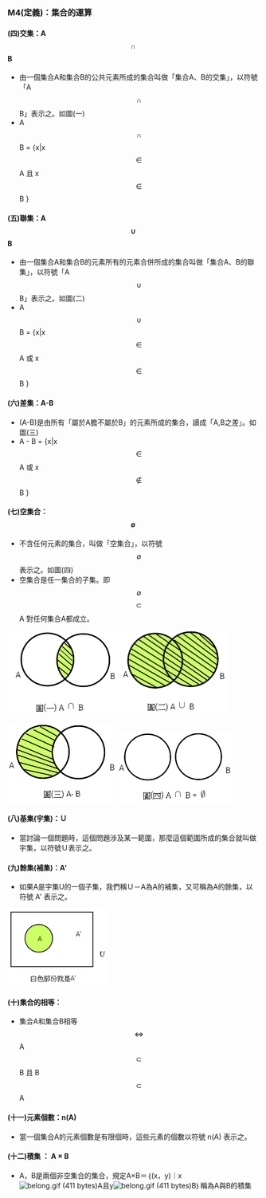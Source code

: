 ### M4\(定義\)：集合的運算

#### \(四\)交集：A $$\cap$$ B

* 由一個集合A和集合B的公共元素所成的集合叫做「集合A、B的交集」，以符號「A $$\cap$$ B」表示之。如圖\(一\)
* A $$\cap$$ B = {x\|x $$\in $$ A 且 x $$\in $$ B }

#### \(五\)聯集：A $$\cup$$ B

* 由一個集合A和集合B的元素所有的元素合併所成的集合叫做「集合A、B的聯集」，以符號「A $$\cup$$ B」表示之。如圖\(二\)
* A $$\cup$$ B = {x\|x $$\in $$ A 或 x $$\in $$ B }

#### \(六\)差集：A-B

* \(A-B\)是由所有「屬於A膽不屬於B」的元素所成的集合，讀成「A,B之差」。如圖\(三\)
* A - B = {x\|x $$\in $$ A 或 x $$\notin $$ B }

#### \(七\)空集合：$$\emptyset $$

* 不含任何元素的集合，叫做「空集合」，以符號 $$\emptyset $$ 表示之。如圖\(四\)
* 空集合是任一集合的子集。即  $$\emptyset $$  $$\subset$$ A 對任何集合A都成立。

![](/assets/intersection2.png)![](/assets/union2.png)

![](/assets/a-b2.png)               ![](/assets/empty2.png)

#### \(八\)基集\(宇集\)：Ｕ

* 當討論一個問題時，這個問題涉及某一範圍，那麼這個範圍所成的集合就叫做宇集，以符號Ｕ表示之。

#### \(九\)餘集\(補集\)：A'

* 如果A是宇集U的一個子集，我們稱Ｕ－A為A的補集，又可稱為A的餘集，以符號 A' 表示之。   

![](/assets/A1.png)

#### \(十\)集合的相等：

* 集合A和集合B相等 $$\iff $$A $$\subset$$  B  且  B $$\subset$$  A  

#### \(十一\)元素個數：n\(A\)

* 當一個集合A的元素個數是有限個時，這些元素的個數以符號  n\(A\) 表示之。

#### \(十二\)積集 ：  A × B

* A，B是兩個非空集合的集合，規定A×B＝｛\(x，y\)｜x![](https://market.cloud.edu.tw/content/senior/math/tn_t2/math_net/NUBCC/Course/chp1-1/belong.gif "belong.gif \(411 bytes\)")A且y![](https://market.cloud.edu.tw/content/senior/math/tn_t2/math_net/NUBCC/Course/chp1-1/belong.gif "belong.gif \(411 bytes\)")B｝稱為A與B的積集



